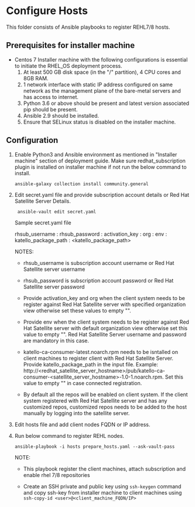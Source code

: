 # Configure Hosts

This folder consists of Ansible playbooks to register REHL7/8 hosts.

## Prerequisites for installer machine

- Centos 7 Installer machine with the following configurations is essential to initiate the RHEL_OS deployment process.
    1. At least 500 GB disk space (in the "/" partition), 4 CPU cores and 8GB RAM.
    2. 1 network interface with static IP address configured on same network as the management plane of the bare-metal servers and has access to internet.
    4. Python 3.6 or above should be present and latest version associated pip should be present.
    5. Ansible 2.9 should be installed.
    6. Ensure that SELinux status is disabled on the installer machine. 

## Configuration
 
1. Enable Python3 and Ansible environment as mentioned in "Installer machine" section of deployment guide. Make sure redhat_subscription plugin is installed on installer machine if not run the below command to install.

   ``` ansible-galaxy collection install community.general ```

2. Edit secret.yaml file and provide subscription account details or Red Hat Satellite Server Details.

    ``` ansible-vault edit secret.yaml```

    Sample secret.yaml file

    rhsub_username       : <username>
    rhsub_password       : <password>
    activation_key       : <activationkey>
    org                  : <orgnaization>
    env                  : <environment>
    katello_package_path : <katello_package_path>

    NOTES:

    - rhsub_username is subscription account username or Red Hat Satellite server username

    - rhsub_password is subscription account password or Red Hat Satellite server password

    - Provide activation_key and org when the client system needs to be register against Red Hat Satellite server with specified organization view otherwise set these values to empty "". 

    - Provide env when the client system needs to be register against Red Hat Satellite server with default organization view otherwise set this value to empty "". Red Hat Satellite Server username and password are mandatory in this case.  

    - katello-ca-consumer-latest.noarch.rpm needs to be isntalled on client machines to register client with Red Hat Satellite Server. Provide katello_package_path in the input file. Example:  http://<redhat_satellite_server_hostname>/pub/katello-ca-consumer-<satellite_server_hostname>-1.0-1.noarch.rpm. Set this value to empty "" in case connected registration. 

    - By default all the repos will be enabled on client system. If the client system registered with Red Hat Satellite server and has any customized repos, customized repos needs to be added to the host manually by logging into the satellite server.

3. Edit hosts file and add client nodes FQDN or IP address.

4. Run below command to register REHL nodes. 

    ``` ansible-playbook -i hosts prepare_hosts.yaml --ask-vault-pass ```

    NOTE: 
    
    - This playbook register the client machines, attach subscription and enable rhel 7/8 repositories

    - Create an SSH private and public key using ```ssh-keygen``` command and copy ssh-key from installer machine to client machines using ```ssh-copy-id <user>@<client_machine_FQDN/IP>```